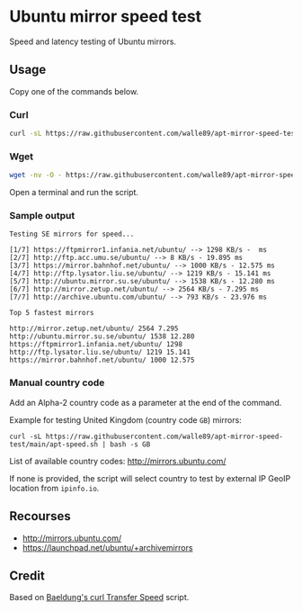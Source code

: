 # Ubuntu mirror speed test

Speed and latency testing of Ubuntu mirrors.

## Usage

Copy one of the commands below.

### Curl

```bash
curl -sL https://raw.githubusercontent.com/walle89/apt-mirror-speed-test/main/apt-speed.sh | bash
```

### Wget

```bash
wget -nv -O - https://raw.githubusercontent.com/walle89/apt-mirror-speed-test/main/apt-speed.sh | bash
```

Open a terminal and run the script.

### Sample output

```
Testing SE mirrors for speed...

[1/7] https://ftpmirror1.infania.net/ubuntu/ --> 1298 KB/s -  ms
[2/7] http://ftp.acc.umu.se/ubuntu/ --> 8 KB/s - 19.895 ms
[3/7] https://mirror.bahnhof.net/ubuntu/ --> 1000 KB/s - 12.575 ms
[4/7] http://ftp.lysator.liu.se/ubuntu/ --> 1219 KB/s - 15.141 ms
[5/7] http://ubuntu.mirror.su.se/ubuntu/ --> 1538 KB/s - 12.280 ms
[6/7] http://mirror.zetup.net/ubuntu/ --> 2564 KB/s - 7.295 ms
[7/7] http://archive.ubuntu.com/ubuntu/ --> 793 KB/s - 23.976 ms

Top 5 fastest mirrors

http://mirror.zetup.net/ubuntu/ 2564 7.295
http://ubuntu.mirror.su.se/ubuntu/ 1538 12.280
https://ftpmirror1.infania.net/ubuntu/ 1298
http://ftp.lysator.liu.se/ubuntu/ 1219 15.141
https://mirror.bahnhof.net/ubuntu/ 1000 12.575
```

### Manual country code

Add an Alpha-2 country code as a parameter at the end of the command. 

Example for testing United Kingdom (country code `GB`) mirrors:

`curl -sL https://raw.githubusercontent.com/walle89/apt-mirror-speed-test/main/apt-speed.sh | bash -s GB`

List of available country codes: http://mirrors.ubuntu.com/

If none is provided, the script will select country to test by external IP GeoIP location from `ipinfo.io`.

## Recourses

- http://mirrors.ubuntu.com/
- https://launchpad.net/ubuntu/+archivemirrors

## Credit

Based on [Baeldung's curl Transfer Speed](https://www.baeldung.com/linux/apt-terminal-choose-fastest-mirror#3-curl-transfer-speed) script.